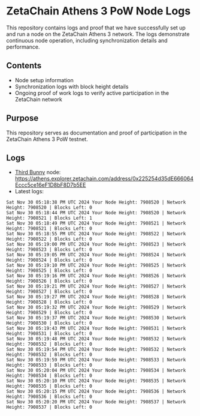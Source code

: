 # ZetaChain Athens 3 PoW Node Logs
This repository contains logs and proof that we have successfully set up and run a node on the ZetaChain Athens 3 network. The logs demonstrate continuous node operation, including synchronization details and performance.

## Contents
- Node setup information
- Synchronization logs with block height details
- Ongoing proof of work logs to verify active participation in the ZetaChain network

## Purpose
This repository serves as documentation and proof of participation in the ZetaChain Athens 3 PoW testnet.

## Logs

- [Third Bunny](https://thirdbunny.xyz/) node: https://athens.explorer.zetachain.com/address/0x225254d35dE666064Eccc5ce16eF1D8bF8D7b5EE
- Latest logs:
```
Sat Nov 30 05:18:38 PM UTC 2024 Your Node Height: 7908520 | Network Height: 7908520 | Blocks Left: 0
Sat Nov 30 05:18:44 PM UTC 2024 Your Node Height: 7908520 | Network Height: 7908521 | Blocks Left: 1
Sat Nov 30 05:18:49 PM UTC 2024 Your Node Height: 7908521 | Network Height: 7908521 | Blocks Left: 0
Sat Nov 30 05:18:55 PM UTC 2024 Your Node Height: 7908522 | Network Height: 7908522 | Blocks Left: 0
Sat Nov 30 05:19:00 PM UTC 2024 Your Node Height: 7908523 | Network Height: 7908523 | Blocks Left: 0
Sat Nov 30 05:19:05 PM UTC 2024 Your Node Height: 7908524 | Network Height: 7908524 | Blocks Left: 0
Sat Nov 30 05:19:10 PM UTC 2024 Your Node Height: 7908525 | Network Height: 7908525 | Blocks Left: 0
Sat Nov 30 05:19:16 PM UTC 2024 Your Node Height: 7908526 | Network Height: 7908526 | Blocks Left: 0
Sat Nov 30 05:19:21 PM UTC 2024 Your Node Height: 7908527 | Network Height: 7908527 | Blocks Left: 0
Sat Nov 30 05:19:27 PM UTC 2024 Your Node Height: 7908528 | Network Height: 7908528 | Blocks Left: 0
Sat Nov 30 05:19:32 PM UTC 2024 Your Node Height: 7908529 | Network Height: 7908529 | Blocks Left: 0
Sat Nov 30 05:19:37 PM UTC 2024 Your Node Height: 7908530 | Network Height: 7908530 | Blocks Left: 0
Sat Nov 30 05:19:43 PM UTC 2024 Your Node Height: 7908531 | Network Height: 7908531 | Blocks Left: 0
Sat Nov 30 05:19:48 PM UTC 2024 Your Node Height: 7908532 | Network Height: 7908532 | Blocks Left: 0
Sat Nov 30 05:19:54 PM UTC 2024 Your Node Height: 7908532 | Network Height: 7908532 | Blocks Left: 0
Sat Nov 30 05:19:59 PM UTC 2024 Your Node Height: 7908533 | Network Height: 7908533 | Blocks Left: 0
Sat Nov 30 05:20:04 PM UTC 2024 Your Node Height: 7908534 | Network Height: 7908534 | Blocks Left: 0
Sat Nov 30 05:20:10 PM UTC 2024 Your Node Height: 7908535 | Network Height: 7908535 | Blocks Left: 0
Sat Nov 30 05:20:15 PM UTC 2024 Your Node Height: 7908536 | Network Height: 7908536 | Blocks Left: 0
Sat Nov 30 05:20:20 PM UTC 2024 Your Node Height: 7908537 | Network Height: 7908537 | Blocks Left: 0
```
